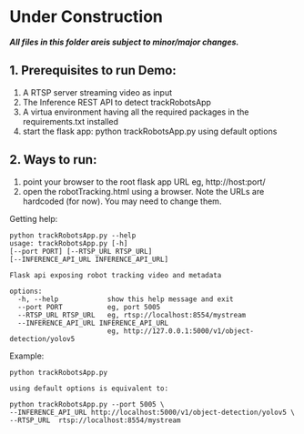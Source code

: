 # Under Construction

***All files in this folder areis subject to minor/major changes.***

## 1. Prerequisites to run Demo:
1. A RTSP server streaming video as input
2. The Inference REST API to detect trackRobotsApp
3. A virtua environment having all the required packages in the requirements.txt installed
4. start the flask app: 
        python trackRobotsApp.py 
    using default options

## 2. Ways to run:
1. point your browser to the root flask app URL eg, http://host:port/
2. open the robotTracking.html using a browser. Note the URLs are hardcoded (for now).
    You may need to change them.

Getting help:
~~~~
python trackRobotsApp.py --help
usage: trackRobotsApp.py [-h] 
[--port PORT] [--RTSP_URL RTSP_URL]
[--INFERENCE_API_URL INFERENCE_API_URL]

Flask api exposing robot tracking video and metadata

options:
  -h, --help            show this help message and exit
  --port PORT           eg, port 5005
  --RTSP_URL RTSP_URL   eg, rtsp://localhost:8554/mystream
  --INFERENCE_API_URL INFERENCE_API_URL
                        eg, http://127.0.0.1:5000/v1/object-detection/yolov5
~~~~
Example:
~~~~
python trackRobotsApp.py

using default options is equivalent to:

python trackRobotsApp.py --port 5005 \
--INFERENCE_API_URL http://localhost:5000/v1/object-detection/yolov5 \
--RTSP_URL  rtsp://localhost:8554/mystream
~~~~